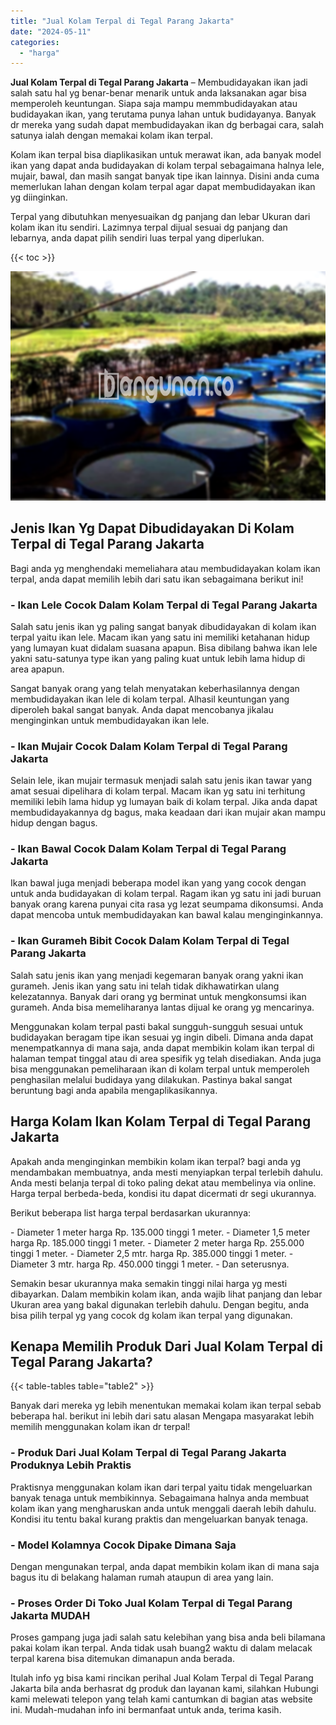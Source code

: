 ```yaml
---
title: "Jual Kolam Terpal di Tegal Parang Jakarta"
date: "2024-05-11"
categories: 
  - "harga"
---
```


**Jual Kolam Terpal di Tegal Parang Jakarta** – Membudidayakan ikan jadi salah satu hal yg benar-benar menarik untuk anda laksanakan agar bisa memperoleh keuntungan. Siapa saja mampu memmbudidayakan atau budidayakan ikan, yang terutama punya lahan untuk budidayanya. Banyak dr mereka yang sudah dapat membudidayakan ikan dg berbagai cara, salah satunya ialah dengan memakai kolam ikan terpal.

Kolam ikan terpal bisa diaplikasikan untuk merawat ikan, ada banyak model ikan yang dapat anda budidayakan di kolam terpal sebagaimana halnya lele, mujair, bawal, dan masih sangat banyak tipe ikan lainnya. Disini anda cuma memerlukan lahan dengan kolam terpal agar dapat membudidayakan ikan yg diinginkan.

Terpal yang dibutuhkan menyesuaikan dg panjang dan lebar Ukuran dari kolam ikan itu sendiri. Lazimnya terpal dijual sesuai dg panjang dan lebarnya, anda dapat pilih sendiri luas terpal yang diperlukan.

{{< toc >}}

![Jual Kolam Terpal di Tegal Parang Jakarta](/images/jual-kolam-terpal-08.png)

## Jenis Ikan Yg Dapat Dibudidayakan Di Kolam Terpal di Tegal Parang Jakarta

Bagi anda yg menghendaki memeliahara atau membudidayakan kolam ikan terpal, anda dapat memilih lebih dari satu ikan sebagaimana berikut ini!

### \- Ikan Lele Cocok Dalam Kolam Terpal di Tegal Parang Jakarta

Salah satu jenis ikan yg paling sangat banyak dibudidayakan di kolam ikan terpal yaitu ikan lele. Macam ikan yang satu ini memiliki ketahanan hidup yang lumayan kuat didalam suasana apapun. Bisa dibilang bahwa ikan lele yakni satu-satunya type ikan yang paling kuat untuk lebih lama hidup di area apapun.

Sangat banyak orang yang telah menyatakan keberhasilannya dengan membudidayakan ikan lele di kolam terpal. Alhasil keuntungan yang diperoleh bakal sangat banyak. Anda dapat mencobanya jikalau menginginkan untuk membudidayakan ikan lele.

### \- Ikan Mujair Cocok Dalam Kolam Terpal di Tegal Parang Jakarta

Selain lele, ikan mujair termasuk menjadi salah satu jenis ikan tawar yang amat sesuai dipelihara di kolam terpal. Macam ikan yg satu ini terhitung memiliki lebih lama hidup yg lumayan baik di kolam terpal. Jika anda dapat membudidayakannya dg bagus, maka keadaan dari ikan mujair akan mampu hidup dengan bagus.

### \- Ikan Bawal Cocok Dalam Kolam Terpal di Tegal Parang Jakarta

Ikan bawal juga menjadi beberapa model ikan yang yang cocok dengan untuk anda budidayakan di kolam terpal. Ragam ikan yg satu ini jadi buruan banyak orang karena punyai cita rasa yg lezat seumpama dikonsumsi. Anda dapat mencoba untuk membudidayakan kan bawal kalau menginginkannya.

### \- Ikan Gurameh Bibit Cocok Dalam Kolam Terpal di Tegal Parang Jakarta

Salah satu jenis ikan yang menjadi kegemaran banyak orang yakni ikan gurameh. Jenis ikan yang satu ini telah tidak dikhawatirkan ulang kelezatannya. Banyak dari orang yg berminat untuk mengkonsumsi ikan gurameh. Anda bisa memeliharanya lantas dijual ke orang yg mencarinya.

Menggunakan kolam terpal pasti bakal sungguh-sungguh sesuai untuk budidayakan beragam tipe ikan sesuai yg ingin dibeli. Dimana anda dapat menempatkannya di mana saja, anda dapat membikin kolam ikan terpal di halaman tempat tinggal atau di area spesifik yg telah disediakan. Anda juga bisa menggunakan pemeliharaan ikan di kolam terpal untuk memperoleh penghasilan melalui budidaya yang dilakukan. Pastinya bakal sangat beruntung bagi anda apabila mengaplikasikannya.

## Harga Kolam Ikan Kolam Terpal di Tegal Parang Jakarta

Apakah anda menginginkan membikin kolam ikan terpal? bagi anda yg mendambakan membuatnya, anda mesti menyiapkan terpal terlebih dahulu. Anda mesti belanja terpal di toko paling dekat atau membelinya via online. Harga terpal berbeda-beda, kondisi itu dapat dicermati dr segi ukurannya.

Berikut beberapa list harga terpal berdasarkan ukurannya:

\- Diameter 1 meter harga Rp. 135.000 tinggi 1 meter. - Diameter 1,5 meter harga Rp. 185.000 tinggi 1 meter. - Diameter 2 meter harga Rp. 255.000 tinggi 1 meter. - Diameter 2,5 mtr. harga Rp. 385.000 tinggi 1 meter. - Diameter 3 mtr. harga Rp. 450.000 tinggi 1 meter. - Dan seterusnya.

Semakin besar ukurannya maka semakin tinggi nilai harga yg mesti dibayarkan. Dalam membikin kolam ikan, anda wajib lihat panjang dan lebar Ukuran area yang bakal digunakan terlebih dahulu. Dengan begitu, anda bisa pilih terpal yg yang cocok dg kolam ikan terpal yang digunakan.

## Kenapa Memilih Produk Dari Jual Kolam Terpal di Tegal Parang Jakarta?

{{< table-tables table="table2" >}}

Banyak dari mereka yg lebih menentukan memakai kolam ikan terpal sebab beberapa hal. berikut ini lebih dari satu alasan Mengapa masyarakat lebih memilih menggunakan kolam ikan dr terpal!

### \- Produk Dari Jual Kolam Terpal di Tegal Parang Jakarta Produknya Lebih Praktis

Praktisnya menggunakan kolam ikan dari terpal yaitu tidak mengeluarkan banyak tenaga untuk membikinnya. Sebagaimana halnya anda membuat kolam ikan yang mengharuskan anda untuk menggali daerah lebih dahulu. Kondisi itu tentu bakal kurang praktis dan mengeluarkan banyak tenaga.

### \- Model Kolamnya Cocok Dipake Dimana Saja

Dengan mengunakan terpal, anda dapat membikin kolam ikan di mana saja bagus itu di belakang halaman rumah ataupun di area yang lain.

### \- Proses Order Di Toko Jual Kolam Terpal di Tegal Parang Jakarta MUDAH

Proses gampang juga jadi salah satu kelebihan yang bisa anda beli bilamana pakai kolam ikan terpal. Anda tidak usah buang2 waktu di dalam melacak terpal karena bisa ditemukan dimanapun anda berada.

Itulah info yg bisa kami rincikan perihal Jual Kolam Terpal di Tegal Parang Jakarta bila anda berhasrat dg produk dan layanan kami, silahkan Hubungi kami melewati telepon yang telah kami cantumkan di bagian atas website ini. Mudah-mudahan info ini bermanfaat untuk anda, terima kasih.
